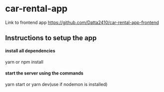# car-rental-app

Link to frontend app
https://github.com/Datta2410/car-rental-app-frontend


## Instructions to setup the app

#### install all dependencies
yarn or npm install

#### start the server using the commands
yarn start or yarn dev(use if nodemon is installed)
